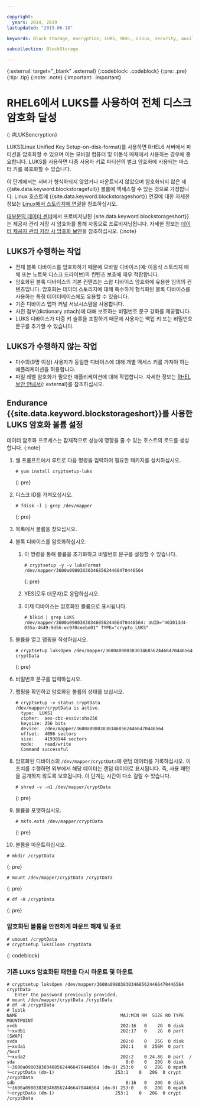 ```yaml
---

copyright:
  years: 2014, 2019
lastupdated: "2019-06-18"

keywords: Block storage, encryption, LUKS, RHEL, Linux, security, auxiliary storage

subcollection: BlockStorage

---
```

{:external: target="_blank" .external}
{:codeblock: .codeblock}
{:pre: .pre}
{:tip: .tip}
{:note: .note}
{:important: .important}

# RHEL6에서 LUKS를 사용하여 전체 디스크 암호화 달성
{: #LUKSencryption}

LUKS(Linux Unified Key Setup-on-disk-format)를 사용하면 RHEL6 서버에서 파티션을 암호화할 수 있으며 이는 모바일 컴퓨터 및 이동식 매체에서 사용하는 경우에 중요합니다. LUKS를 사용하면 다중 사용자 키로 파티션의 벌크 암호화에 사용되는 마스터 키를 복호화할 수 있습니다.

이 단계에서는 서버가 형식화되지 않았거나 마운트되지 않았으며 암호화되지 않은 새 {{site.data.keyword.blockstoragefull}} 볼륨에 액세스할 수 있는 것으로 가정합니다. Linux 호스트에 {{site.data.keyword.blockstorageshort}} 연결에 대한 자세한 정보는 [Linux에서 스토리지에 연결](/docs/infrastructure/BlockStorage?topic=BlockStorage-mountingLinux)을 참조하십시오.

[대부분의 데이터 센터](/docs/infrastructure/BlockStorage?topic=BlockStorage-selectDC)에서 프로비저닝된 {site.data.keyword.blockstorageshort}}는 제공자 관리 저장 시 암호화를 통해 자동으로 프로비저닝됩니다. 자세한 정보는 [데이터 제공자 관리 저장 시 암호화 보안](/docs/infrastructure/BlockStorage?topic=BlockStorage-encryption)을 참조하십시오.
{:note}

## LUKS가 수행하는 작업

- 전체 블록 디바이스를 암호화하기 때문에 모바일 디바이스(예: 이동식 스토리지 매체 또는 노트북 디스크 드라이브)의 컨텐츠 보호에 매우 적합합니다.
- 암호화된 블록 디바이스의 기본 컨텐츠는 스왑 디바이스 암호화에 유용한 임의의 컨텐츠입니다. 암호화는 데이터 스토리지에 대해 특수하게 형식화된 블록 디바이스를 사용하는 특정 데이터베이스에도 유용할 수 있습니다.
- 기존 디바이스 맵퍼 커널 서브시스템을 사용합니다.
- 사전 첨부(dictionary attach)에 대해 보호하는 비밀번호 문구 강화를 제공합니다.
- LUKS 디바이스가 다중 키 슬롯을 포함하기 때문에 사용자는 백업 키 또는 비밀번호 문구를 추가할 수 있습니다.


## LUKS가 수행하지 않는 작업

- 다수의(9명 이상) 사용자가 동일한 디바이스에 대해 개별 액세스 키를 가져야 하는 애플리케이션을 허용합니다.
- 파일 레벨 암호화가 필요한 애플리케이션에 대해 작업합니다. 자세한 정보는 [RHEL 보안 안내서](https://access.redhat.com/documentation/en-US/Red_Hat_Enterprise_Linux/7/html/Security_Guide/sec-Encryption.html){: external}를 참조하십시오.

## Endurance {{site.data.keyword.blockstorageshort}}를 사용한 LUKS 암호화 볼륨 설정

데이터 암호화 프로세스는 잠재적으로 성능에 영향을 줄 수 있는 호스트의 로드를 생성합니다.
{:note}

1. 쉘 프롬프트에서 루트로 다음 명령을 입력하여 필요한 패키지를 설치하십시오.   <br/>
   ```
   # yum install cryptsetup-luks
   ```
   {: pre}
2. 디스크 ID를 가져오십시오.<br/>
   ```
   # fdisk –l | grep /dev/mapper
   ```
   {: pre}
3. 목록에서 볼륨을 찾으십시오.
4. 블록 디바이스를 암호화하십시오.

   1. 이 명령을 통해 볼륨을 초기화하고 비밀번호 문구를 설정할 수 있습니다. <br/>

      ```
      # cryptsetup -y -v luksFormat /dev/mapper/3600a0980383034685624466470446564
      ```
      {: pre}

   2. YES(모두 대문자)로 응답하십시오.

   3. 이제 디바이스는 암호화된 볼륨으로 표시됩니다.

      ```
      # blkid | grep LUKS
      /dev/mapper/3600a0980383034685624466470446564: UUID="46301dd4-035a-4649-9d56-ec970ceebe01" TYPE="crypto_LUKS"
      ```

5. 볼륨을 열고 맵핑을 작성하십시오.<br/>
   ```
   # cryptsetup luksOpen /dev/mapper/3600a0980383034685624466470446564 cryptData
   ```
   {: pre}
6. 비밀번호 문구를 입력하십시오.
7. 맵핑을 확인하고 암호화된 볼륨의 상태를 보십시오.   <br/>
   ```
   # cryptsetup -v status cryptData
   /dev/mapper/cryptData is active.
     type:  LUKS1
     cipher:  aes-cbc-essiv:sha256
     keysize: 256 bits
     device:  /dev/mapper/3600a0980383034685624466470446564
     offset:  4096 sectors
     size:    41938944 sectors
     mode:    read/write
     Command successful
   ```
8. 암호화된 디바이스의 `/dev/mapper/cryptData`에 랜덤 데이터를 기록하십시오. 이 조치를 수행하면 외부에서 해당 데이터는 랜덤 데이터로 표시됩니다. 즉, 사용 패턴을 공개하지 않도록 보호됩니다. 이 단계는 시간이 다소 걸릴 수 있습니다.<br/>
    ```
    # shred -v -n1 /dev/mapper/cryptData
    ```
    {: pre}
9. 볼륨을 포맷하십시오.<br/>
   ```
   # mkfs.ext4 /dev/mapper/cryptData
   ```
   {: pre}
10. 볼륨을 마운트하십시오.<br/>
   ```
   # mkdir /cryptData
   ```
   {: pre}
   ```
   # mount /dev/mapper/cryptData /cryptData
   ```
   {: pre}
   ```
   # df -H /cryptData
   ```
   {: pre}

### 암호화된 볼륨을 안전하게 마운트 해제 및 종료
   ```
   # umount /cryptData
   # cryptsetup luksClose cryptData
   ```
   {: codeblock}

### 기존 LUKS 암호화된 패턴을 다시 마운트 및 마운트
   ```
   # cryptsetup luksOpen /dev/mapper/3600a0980383034685624466470446564 cryptData
      Enter the password previously provided.
   # mount /dev/mapper/cryptData /cryptData
   # df -H /cryptData
   # lsblk
   NAME                                       MAJ:MIN RM  SIZE RO TYPE  MOUNTPOINT
   xvdb                                       202:16   0    2G  0 disk
   └─xvdb1                                    202:17   0    2G  0 part  [SWAP]
   xvda                                       202:0    0   25G  0 disk
   ├─xvda1                                    202:1    0  256M  0 part  /boot
   └─xvda2                                    202:2    0 24.8G  0 part  /
   sda                                          8:0    0   20G  0 disk
   └─3600a0980383034685624466470446564 (dm-0) 253:0    0   20G  0 mpath
   └─cryptData (dm-1)                       253:1    0   20G  0 crypt /cryptData
   sdb                                          8:16   0   20G  0 disk
   └─3600a0980383034685624466470446564 (dm-0) 253:0    0   20G  0 mpath
   └─cryptData (dm-1)                       253:1    0   20G  0 crypt /cryptData
   ```
